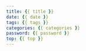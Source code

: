 ```yaml
---
title: {{ title }}
date: {{ date }}
tags: {{ tags }}
categories: {{ categories }}
password: {{ password }}
top: {{ top }}
---
```

